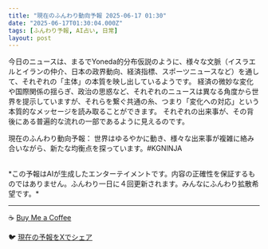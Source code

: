 ```yaml
---
title: "現在のふんわり動向予報 2025-06-17 01:30"
date: "2025-06-17T01:30:04.000Z"
tags: [ふんわり予報, AI占い, 日常]
layout: post
---
```


今日のニュースは、まるでYoneda的分布仮説のように、様々な文脈（イスラエルとイランの仲介、日本の政界動向、経済指標、スポーツニュースなど）を通して、それぞれの「主体」の本質を映し出しているようです。  経済の微妙な変化や国際関係の揺らぎ、政治の思惑など、それぞれのニュースは異なる角度から世界を提示していますが、それらを繋ぐ共通の糸、つまり「変化への対応」という本質的なメッセージを読み取ることができます。 それぞれの出来事が、その背後にある普遍的な流れの一部であるように見えるのです。


現在のふんわり動向予報：
世界はゆるやかに動き、様々な出来事が複雑に絡み合いながら、新たな均衡点を探っています。#KGNINJA

<br>
*この予報はAIが生成したエンターテイメントです。内容の正確性を保証するものではありません。ふんわり一日に４回更新されます。みんなにふんわり拡散希望です。*

---
☕️ [Buy Me a Coffee](https://www.buymeacoffee.com/kgninja)

🐦 [現在の予報をXでシェア](https://twitter.com/intent/tweet?text=%E7%8F%BE%E5%9C%A8%E3%81%AE%E3%81%B5%E3%82%93%E3%82%8F%E3%82%8A%E4%BA%88%E5%A0%B1%3A%20%E3%80%8C%E4%BB%8A%E6%97%A5%E3%81%AE%E3%83%8B%E3%83%A5%E3%83%BC%E3%82%B9%E3%81%AF%E3%80%81%E3%81%BE%E3%82%8B%E3%81%A7Yoneda%E7%9A%84%E5%88%86%E5%B8%83%E4%BB%AE%E8%AA%AC%E3%81%AE%E3%82%88%E3%81%86%E3%81%AB%E3%80%81%E6%A7%98%E3%80%85%E3%81%AA%E6%96%87%E8%84%88%EF%BC%88%E3%82%A4%E3%82%B9%E3%83%A9%E3%82%A8%E3%83%AB%E3%81%A8%E3%82%A4%E3%83%A9%E3%83%B3%E3%81%AE%E4%BB%B2%E4%BB%8B%E3%80%81%E6%97%A5%E6%9C%AC%E3%81%AE%E6%94%BF%E7%95%8C%E5%8B%95%E5%90%91%E3%80%81%E7%B5%8C%E6%B8%88%E6%8C%87%E6%A8%99%E3%80%81%E3%82%B9%E3%83%9D%E3%83%BC%E3%83%84%E3%83%8B%E3%83%A5%E3%83%BC%E3%82%B9%E3%81%AA%E3%81%A9%EF%BC%89%E3%82%92%E9%80%9A%E3%81%97%E3%81%A6%E3%80%81%E3%81%9D%E3%82%8C%E3%81%9E%E3%82%8C%E3%81%AE%E3%80%8C%E4%B8%BB%E4%BD%93%E3%80%8D%E3%81%AE%E6%9C%AC%E8%B3%AA%E3%82%92%E6%98%A0%E3%81%97%E5%87%BA%E3%81%97%E3%81%A6%E3%81%84%E3%82%8B%E3%82%88...%E3%80%8D%23KGNINJA%20%E7%B6%9A%E3%81%8D%E3%81%AF%E3%83%96%E3%83%AD%E3%82%B0%E3%81%A7%EF%BC%81%F0%9F%91%87&url=https%3A%2F%2Fkg-ninja.github.io%2FFunwariyoso%2F)
